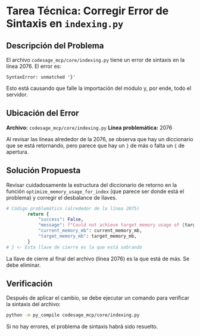# Tarea Técnica: Corregir Error de Sintaxis en `indexing.py`

## Descripción del Problema

El archivo `codesage_mcp/core/indexing.py` tiene un error de sintaxis en la línea 2076. El error es:

```
SyntaxError: unmatched '}'
```

Esto está causando que falle la importación del módulo y, por ende, todo el servidor.

## Ubicación del Error

**Archivo:** `codesage_mcp/core/indexing.py`
**Línea problemática:** 2076

Al revisar las líneas alrededor de la 2076, se observa que hay un diccionario que se está retornando, pero parece que hay un `}` de más o falta un `{` de apertura.

## Solución Propuesta

Revisar cuidadosamente la estructura del diccionario de retorno en la función `optimize_memory_usage_for_index` (que parece ser donde está el problema) y corregir el desbalance de llaves.

```python
# Código problemático (alrededor de la línea 2075)
        return {
            "success": False,
            "message": f"Could not achieve target memory usage of {target_memory_mb}MB",
            "current_memory_mb": current_memory_mb,
            "target_memory_mb": target_memory_mb,
        }
# } <- Esta llave de cierre es la que está sobrando
```

La llave de cierre al final del archivo (línea 2076) es la que está de más. Se debe eliminar.

## Verificación

Después de aplicar el cambio, se debe ejecutar un comando para verificar la sintaxis del archivo:

```bash
python -m py_compile codesage_mcp/core/indexing.py
```

Si no hay errores, el problema de sintaxis habrá sido resuelto.